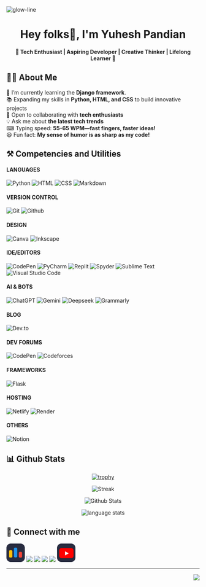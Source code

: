<img src="https://github.com/user-attachments/assets/22d63940-24ca-4318-a29a-ca8341a9a887" alt="glow-line" height="3px" width="100%">


<div align="center">


# Hey folks👋, I'm **Yuhesh Pandian** 
#### 🚀 Tech Enthusiast | Aspiring Developer | Creative Thinker | Lifelong Learner 🎯


</div>


## 👨‍💻 About Me

🤖 I’m currently learning the **Django framework**.<br>
📚 Expanding my skills in **Python, HTML, and CSS** to build innovative projects  
🤝 Open to collaborating with **tech enthusiasts**  
💡 Ask me about **the latest tech trends**  
⌨ Typing speed: **55-65 WPM—fast fingers, faster ideas!**  
😆 Fun fact: **My sense of humor is as sharp as my code!** 



## ⚒ Competencies and Utilities

#### LANGUAGES
<div>
  <img src="https://iconic-api.onrender.com/dark/python" width="48px" title="Python" />
  <img src="https://iconic-api.onrender.com/dark/html" width="48px" title="HTML" />
  <img src="https://iconic-api.onrender.com/dark/css" width="48px" title="CSS" />
  <img src="https://iconic-api.onrender.com/dark/markdown" width="48px" title="Markdown" />
</div>


#### VERSION CONTROL
<div>
  <img src="https://iconic-api.onrender.com/dark/git" width="48px" title="Git" />
  <img src="https://iconic-api.onrender.com/dark/github" width="48px" title="Github" />
</div>


#### DESIGN
<div>
  <img src="https://iconic-api.onrender.com/dark/canva" width="48px" title="Canva" />
  <img src="https://iconic-api.onrender.com/dark/inkscape" width="48px" title="Inkscape" />
</div>

#### IDE/EDITORS
![CodePen](https://img.shields.io/badge/CodePen-white?style=for-the-badge&logo=codepen&logoColor=black)
![PyCharm](https://img.shields.io/badge/pycharm-143?style=for-the-badge&logo=pycharm&logoColor=black&color=black&labelColor=green)
![Replit](https://img.shields.io/badge/Replit-DD1200?style=for-the-badge&logo=Replit&logoColor=white)
![Spyder](https://img.shields.io/badge/Spyder-838485?style=for-the-badge&logo=spyder%20ide&logoColor=maroon)
![Sublime Text](https://img.shields.io/badge/sublime_text-%23575757.svg?style=for-the-badge&logo=sublime-text&logoColor=important)
![Visual Studio Code](https://img.shields.io/badge/Visual%20Studio%20Code-0078d7.svg?style=for-the-badge&logo=visual-studio-code&logoColor=white)

#### AI & BOTS
<div>
  <img src="https://iconic-api.onrender.com/dark/chatgpt" width="48px" title="ChatGPT" />
  <img src="https://iconic-api.onrender.com/dark/gemini" width="48px" title="Gemini" />
  <img src="https://iconic-api.onrender.com/dark/deepseek" width="48px" title="Deepseek" />
  <img src="https://iconic-api.onrender.com/dark/grammarly" width="48px" title="Grammarly" />
</div>

#### BLOG
<div>
  <img src="https://iconic-api.onrender.com/dark/devto" width="48px" title="Dev.to" />
</div>


#### DEV FORUMS
![CodePen](https://img.shields.io/badge/Codepen-000000?style=for-the-badge&logo=codepen&logoColor=white)
![Codeforces](https://img.shields.io/badge/Codeforces-445f9d?style=for-the-badge&logo=Codeforces&logoColor=white)

#### FRAMEWORKS
![Flask](https://img.shields.io/badge/flask-%23000.svg?style=for-the-badge&logo=flask&logoColor=white)

#### HOSTING
![Netlify](https://img.shields.io/badge/netlify-%23000000.svg?style=for-the-badge&logo=netlify&logoColor=#00C7B7)
![Render](https://img.shields.io/badge/Render-%46E3B7.svg?style=for-the-badge&logo=render&logoColor=white)


#### OTHERS
<div>
  <img src="https://iconic-api.onrender.com/dark/notion" width="48px" title="Notion" />
</div>


## **📊 Github Stats**

  <div align="center">
 
  [![trophy](https://github-profile-trophy.vercel.app/?username=YuheshPandian&theme=tokyonight&no-frame=true&margin-w=15)]()
  
  ![Streak](https://github-readme-streak-stats-eight.vercel.app/?user=YuheshPandian&theme=tokyonight&date_format=j%20M%5B%20Y%5D&ring=4C8EDA&stroke=FFFFFF&count_private=true&dates=1D64D0&hide_border=true)
  
  ![Github Stats](https://github-readme-stats.vercel.app/api?username=YuheshPandian&theme=tokyonight&show_icons&hide_border=true&count_private=true)
  
  ![language stats](https://github-readme-stats.vercel.app/api/top-langs/?username=YuheshPandian=true&hide_border=true&theme=tokyonight)
  
  </div>
  

## 🔗 Connect with me

<a href="https://codeforces.com/profile/YUHESH"><img src="codeforces.svg" width="48px"></a>
<a href="https://dev.to/yuheshpandian"><img src="https://skillicons.dev/icons?i=devto" width="48px"></a>
<a href="https://codepen.io/Yuheshpandian"><img src="https://skillicons.dev/icons?i=codepen" width="48px"></a>
<a href="https://github.com/YuheshPandian"><img src="https://skillicons.dev/icons?i=github" width="48px"></a>
<a href="mailto:yuheshpandian@gmail.com"><img src="https://skillicons.dev/icons?i=gmail" width="48px"></a>
<a href="https://www.youtube.com/@yuhesh_pandian"><img src="youtube.svg" width="48px"></a>

---
<img align="right" src="https://komarev.com/ghpvc/?username=YuheshPandian&style=flat&color=7b63ff&abbreviated=true" height="23px" margin="8px">

